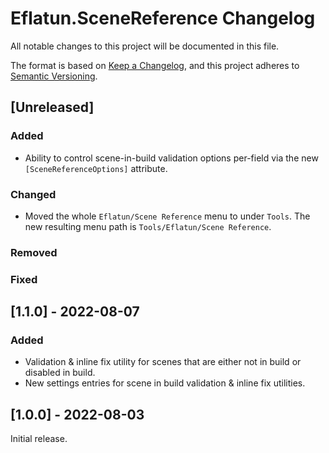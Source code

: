 # Eflatun.SceneReference Changelog
All notable changes to this project will be documented in this file.

The format is based on [Keep a Changelog](https://keepachangelog.com/en/1.0.0/), and this project adheres to [Semantic Versioning](https://semver.org/spec/v2.0.0.html).



## [Unreleased]

### Added
- Ability to control scene-in-build validation options per-field via the new `[SceneReferenceOptions]` attribute.

### Changed
- Moved the whole `Eflatun/Scene Reference` menu to under `Tools`. The new resulting menu path is `Tools/Eflatun/Scene Reference`.

### Removed

### Fixed



## [1.1.0] - 2022-08-07

### Added
- Validation & inline fix utility for scenes that are either not in build or disabled in build.
- New settings entries for scene in build validation & inline fix utilities.



## [1.0.0] - 2022-08-03

Initial release.
